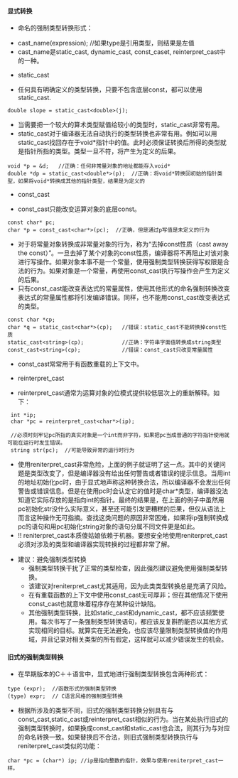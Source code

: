 #### 显式转换
+ 命名的强制类型转换形式：
 * cast_name<type>(expression); //如果type是引用类型，则结果是左值
 * cast_name是static_cast, dynamic_cast, const_caset, reinterpret_cast中的一种。
 
+ static_cast
 * 任何具有明确定义的类型转换，只要不包含底层const，都可以使用static_cast.
```
double slope = static_cast<double>(j); 
```
 * 当需要把一个较大的算术类型赋值给较小的类型时，static_cast非常有用。
 * static_cast对于编译器无法自动执行的类型转换也非常有用。例如可以用static_cast找回存在于void*指针中的值。此时必须保证转换后所得的类型就是指针所指的类型。类型一旦不符，将产生为定义的后果。
```
void *p = &d;   //正确：任何非常量对象的地址都能存入void*
double *dp = static_cast<double*>(p);  //正确：将void*转换回初始的指针类型，如果将void*转换成其他的指针类型，结果是为定义的
```
+ const_cast
 * const_cast只能改变运算对象的底层const。
 ```
 const char* pc;
 char *p = const_cast<char*>(pc);  //正确，但是通过p写值是未定义的行为
 ```
 * 对于将常量对象转换成非常量对象的行为，称为“去掉const性质（cast away the const）”。一旦去掉了某个对象的const性质，编译器将不再阻止对该对象进行写操作。如果对象本事不是一个常量，使用强制类型转换获得写权限是合法的行为。如果对象是一个常量，再使用const_cast执行写操作会产生为定义的后果。
 * 只有const_cast能改变表达式的常量属性，使用其他形式的命名强制转换改变表达式的常量属性都将引发编译错误。同样，也不能用const_cast改变表达式的类型。
```
const char *cp;
char *q = static_cast<char*>(cp);   //错误：static_cast不能转换掉const性质
static_cast<string>(cp);            //正确：字符串字面值转换成string类型
const_cast<string>(cp);             //错误：const_cast只改变常量属性
```
 * const_cast常常用于有函数重载的上下文中。

+ reinterpret_cast
 * reinterpret_cast通常为运算对象的位模式提供较低层次上的重新解释。如下：
```
 int *ip;
 char *pc = reinterpret_cast<char*>(ip);
 
 //必须时刻牢记pc所指的真实对象是一个int而非字符，如果把pc当成普通的字符指针使用就可能在运行时发生错误。
 string str(pc);  //可能导致异常的运行时行为
```

 * 使用reniterpret_cast非常危险，上面的例子就证明了这一点。其中的关键问题是类型改变了，但是编译器没有给出任何警告或者错误的提示信息。当用int的地址初始化pc时，由于显式地声称这种转换合法，所以编译器不会发出任何警告或错误信息。但是在使用pc时会认定它的值时是char*类型，编译器没法知道它实际存放的是指向int的指针。最终的结果是，在上面的例子中虽然用pc初始化str没什么实际意义，甚至还可能引发更糟糕的后果，但仅从语法上而言这种操作无可指摘。查找这类问题的原因非常困难，如果将ip强制转换成pc的语句和用pc初始化string对象的语句分属不同文件更是如此。
 * !! reniterpret_cast本质傻姑娘依赖于机器。要想安全地使用reniterpret_cast必须对涉及的类型和编译器实现转换的过程都非常了解。
+ 建议：避免强制类型转换
  * 强制类型转换干扰了正常的类型检查，因此强烈建议避免使用强制类型转换。
  * 该建议对reniterpret_cast尤其适用，因为此类类型转换总是充满了风险。
  * 在有重载函数的上下文中使用const_cast无可厚非；但在其他情况下使用const_cast也就意味着程序存在某种设计缺陷。
  * 其他强制类型转换，比如static_cast和dynamic_cast，都不应该频繁使用。每次书写了一条强制类型转换语句，都应该反复斟酌能否以其他方式实现相同的目标。就算实在无法避免，也应该尽量限制类型转换值的作用域，并且记录对相关类型的所有假定，这样就可以减少错误发生的机会。
  
#### 旧式的强制类型转换
* 在早期版本的C＋＋语言中，显式地进行强制类型转换包含两种形式：
```
type (expr);  //函数形式的强制类型转换
(type) expr;  // C语言风格的强制类型转换 
```
* 根据所涉及的类型不同，旧式的强制类型转换分别具有与const_cast,static_cast或reinterpret_cast相似的行为。当在某处执行旧式的强制类型转换时，如果换成const_cast和static_cast也合法，则其行为与对应的命名转换一致。如果替换后不合法，则旧式强制类型转换执行与reniterpret_cast类似的功能：
```
char *pc = (char*) ip; //ip是指向整数的指针，效果与使用reniterpret_cast一样。
```
 
